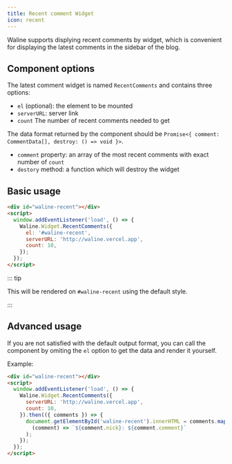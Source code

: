 ```yaml
---
title: Recent comment Widget
icon: recent
---
```


Waline supports displying recent comments by widget, which is convenient for displaying the latest comments in the sidebar of the blog.

<!-- more -->

## Component options

The latest comment widget is named `RecentComments` and contains three options:

- `el` (optional): the element to be mounted
- `serverURL`: server link
- `count` The number of recent comments needed to get

The data format returned by the component should be `Promise<{ comment: CommentData[], destroy: () => void }>`.

- `comment` property: an array of the most recent comments with exact number of `count`
- `destory` method: a function which will destroy the widget

## Basic usage

```html
<div id="waline-recent"></div>
<script>
  window.addEventListener('load', () => {
    Waline.Widget.RecentComments({
      el: '#waline-recent',
      serverURL: 'http://waline.vercel.app',
      count: 10,
    });
  });
</script>
```

::: tip

This will be rendered on `#waline-recent` using the default style.

:::

## Advanced usage

If you are not satisfied with the default output format, you can call the component by omiting the `el` option to get the data and render it yourself.

Example:

```html
<div id="waline-recent"></div>
<script>
  window.addEventListener('load', () => {
    Waline.Widget.RecentComments({
      serverURL: 'http://waline.vercel.app',
      count: 10,
    }).then(({ comments }) => {
      document.getElementById('waline-recent').innerHTML = comments.map(
        (comment) => `${comment.nick}: ${comment.comment}`
      );
    });
  });
</script>
```
